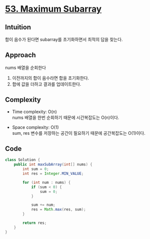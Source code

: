 # [53. Maximum Subarray](https://leetcode.com/problems/maximum-subarray/description/)

## Intuition
합이 음수가 된다면 subarray를 초기화하면서 최적의 답을 찾는다.

## Approach
nums 배열을 순회한다
1. 이전까지의 합이 음수라면 합을 초기화한다.
2. 합에 값을 더하고 결과를 업데이트한다.

## Complexity
- Time complexity: O(n)   
nums 배열을 한번 순회하기 때문에 시간복잡도는 O(n)이다.

- Space complexity: O(1)   
sum, res 변수를 저장하는 공간이 필요하기 때문에 공간복잡도는 O(1)이다.

## Code
```java
class Solution {
    public int maxSubArray(int[] nums) {
        int sum = 0;
        int res = Integer.MIN_VALUE;

        for (int num : nums) {
            if (sum < 0) {
                sum = 0;
            }

            sum += num;
            res = Math.max(res, sum);
        }

        return res;
    }
}
```
